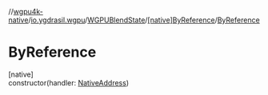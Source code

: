 //[wgpu4k-native](../../../../index.md)/[io.ygdrasil.wgpu](../../index.md)/[WGPUBlendState](../index.md)/[[native]ByReference](index.md)/[ByReference](-by-reference.md)

# ByReference

[native]\
constructor(handler: [NativeAddress](../../../ffi/-native-address/index.md))